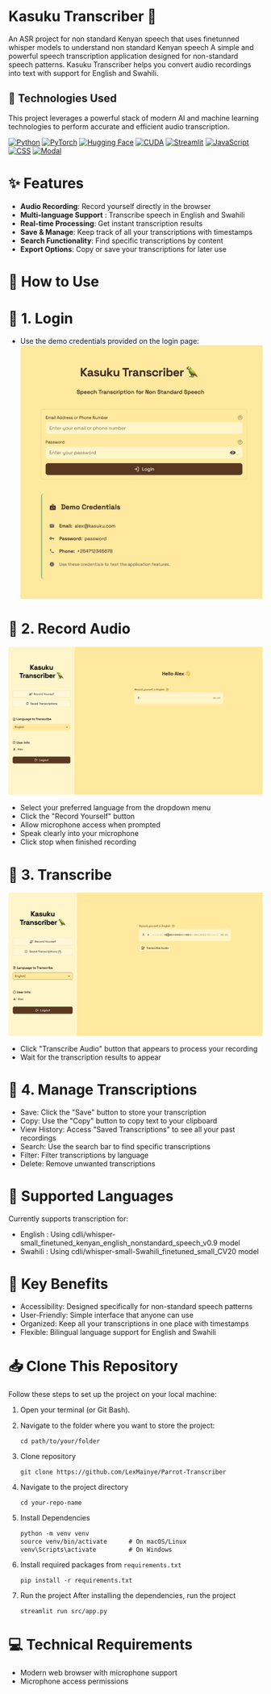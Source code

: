 # Kasuku Transcriber 🦜
An ASR project for non standard Kenyan speech that uses finetunned whisper models to understand non standard Kenyan speech 
A simple and powerful speech transcription application designed for non-standard speech patterns. Kasuku Transcriber helps you convert audio recordings into text with support for English and Swahili.

## 🚀 Technologies Used

This project leverages a powerful stack of modern AI and machine learning technologies to perform accurate and efficient audio transcription.

[![Python](https://img.shields.io/badge/Python-3776AB?style=for-the-badge&logo=python&logoColor=white)](https://www.python.org)
[![PyTorch](https://img.shields.io/badge/PyTorch-EE4C2C?style=for-the-badge&logo=pytorch&logoColor=white)](https://pytorch.org)
[![Hugging Face](https://img.shields.io/badge/Hugging_Face-FFD21E?style=for-the-badge&logo=huggingface&logoColor=black)](https://huggingface.co/transformers)
[![CUDA](https://img.shields.io/badge/CUDA-76B900?style=for-the-badge&logo=nvidia&logoColor=white)](https://developer.nvidia.com/cuda-zone)
[![Streamlit](https://img.shields.io/badge/Streamlit-FF4B4B?style=for-the-badge&logo=Streamlit&logoColor=white)](https://streamlit.io)
[![JavaScript](https://img.shields.io/badge/JavaScript-F7DF1E?style=for-the-badge&logo=javascript&logoColor=black)](https://developer.mozilla.org/en-US/docs/Web/JavaScript)
[![CSS](https://img.shields.io/badge/CSS-1572B6?style=for-the-badge&logo=css3&logoColor=white)](https://developer.mozilla.org/en-US/docs/Web/CSS)
[![Modal](https://img.shields.io/badge/Modal-22C55E?style=for-the-badge&logo=modal&logoColor=white)](https://modal.com)

# ✨ Features

* **Audio Recording**: Record yourself directly in the browser
* **Multi-language Support** : Transcribe speech in English and Swahili
* **Real-time Processing**: Get instant transcription results
* **Save & Manage**: Keep track of all your transcriptions with timestamps
* **Search Functionality**: Find specific transcriptions by content
* **Export Options**: Copy or save your transcriptions for later use

# 🚀 How to Use
# 🔐 1. Login

- Use the demo credentials provided on the login page:
![App Screenshot](https://github.com/LexMainye/Kasuku-Transcriber/blob/a6b4368b8a47c62d70474efe74258fd5e8f20378/Screenshots/Screen%20Shot%202025-09-24%20at%202.09.29%20PM.png)



# 🎤 2. Record Audio

![App Screenshot](https://github.com/LexMainye/Kasuku-Transcriber/blob/a6b4368b8a47c62d70474efe74258fd5e8f20378/Screenshots/Screen%20Shot%202025-09-24%20at%202.10.28%20PM.png)

* Select your preferred language from the dropdown menu
* Click the "Record Yourself" button
* Allow microphone access when prompted
* Speak clearly into your microphone
* Click stop when finished recording

# 📝 3. Transcribe

![App Screenshot](https://github.com/LexMainye/Kasuku-Transcriber/blob/a6b4368b8a47c62d70474efe74258fd5e8f20378/Screenshots/Screen%20Shot%202025-09-24%20at%202.12.31%20PM.png)

* Click "Transcribe Audio" button that appears to process your recording
* Wait for the transcription results to appear

# 💾 4. Manage Transcriptions

* Save: Click the "Save" button to store your transcription
* Copy: Use the "Copy" button to copy text to your clipboard
* View History: Access "Saved Transcriptions" to see all your past recordings
* Search: Use the search bar to find specific transcriptions
* Filter: Filter transcriptions by language
* Delete: Remove unwanted transcriptions

# 💬 Supported Languages 
Currently supports transcription for:

* English : Using cdli/whisper-small_finetuned_kenyan_english_nonstandard_speech_v0.9 model
* Swahili : Using cdli/whisper-small-Swahili_finetuned_small_CV20 model

# 🎯 Key Benefits

* Accessibility: Designed specifically for non-standard speech patterns
* User-Friendly: Simple interface that anyone can use
* Organized: Keep all your transcriptions in one place with timestamps
* Flexible: Bilingual language support for English and Swahili





# 📥 Clone This Repository

Follow these steps to set up the project on your local machine:

1. Open your terminal (or Git Bash).
   
2. Navigate to the folder where you want to store the project:
   ```
   cd path/to/your/folder
   ```

3. Clone repository
   ```
   git clone https://github.com/LexMainye/Parrot-Transcriber
    ```
   
4.  Navigate to the project directory

    ```
    cd your-repo-name
    ```

5.  Install Dependencies

    ```
    python -m venv venv
    source venv/bin/activate      # On macOS/Linux
    venv\Scripts\activate         # On Windows
    ```
6. Install required packages from `requirements.txt`

   ```
   pip install -r requirements.txt
   ```

7. Run the project
   After installing the dependencies, run the project
   
   ```
   streamlit run src/app.py
   ```

# 💻 Technical Requirements

* Modern web browser with microphone support
* Microphone access permissions


